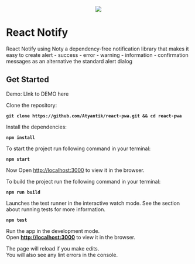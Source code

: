 <center>
<img src="https://og-image.now.sh/React%20Notify.png?theme=light&md=1&fontSize=125px&images=https%3A%2F%2Fassets.zeit.co%2Fimage%2Fupload%2Ffront%2Fassets%2Fdesign%2Fnow-black.svg&images=https%3A%2F%2Fned.im%2Fnoty%2F_media%2Fnoty-v3-logo.png&images=https%3A%2F%2Fcdn4.iconfinder.com%2Fdata%2Ficons%2Flogos-3%2F600%2FReact.js_logo-512.png&widths=250&widths=350&widths=250&heights=300&heights=250&heights=250">
</center>

# React Notify
React Notify using Noty a dependency-free notification library that makes it easy to create alert - success - error - warning - information - confirmation messages as an alternative the standard alert dialog

## Get Started

Demo: LInk to DEMO here

Clone the repository:

**`git clone https://github.com/Atyantik/react-pwa.git && cd react-pwa`** 

Install the dependencies:

**`npm install`**

To start the project run following command in your terminal:

**`npm start`**

Now Open [http://localhost:3000](http://localhost:3000) to view it in the browser.

To build the project run the following command in your terminal:

**`npm run build`**

Launches the test runner in the interactive watch mode.
See the section about running tests for more information.

**`npm test`**


Run the app in the development mode.<br>
Open **[http://localhost:3000](http://localhost:3000)** to view it in the browser.

The page will reload if you make edits.<br>
You will also see any lint errors in the console.
